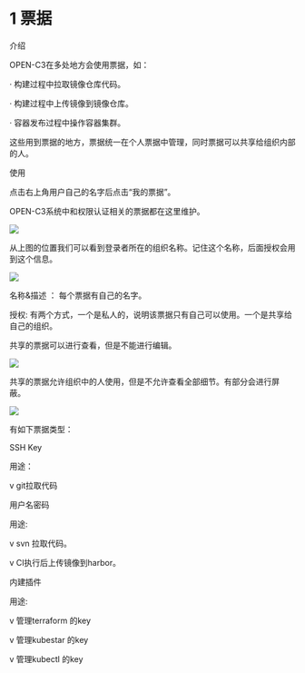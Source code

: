 # 1 票据

介绍

OPEN-C3在多处地方会使用票据，如：

· 构建过程中拉取镜像仓库代码。

· 构建过程中上传镜像到镜像仓库。

· 容器发布过程中操作容器集群。

这些用到票据的地方，票据统一在个人票据中管理，同时票据可以共享给组织内部的人。

使用

点击右上角用户自己的名字后点击“我的票据”。

OPEN-C3系统中和权限认证相关的票据都在这里维护。

![](/attachments/20250707003815_wps145.jpg)

从上图的位置我们可以看到登录者所在的组织名称。记住这个名称，后面授权会用到这个信息。

![](/attachments/20250707003815_wps146.jpg)

名称&描述 ： 每个票据有自己的名字。

授权: 有两个方式，一个是私人的，说明该票据只有自己可以使用。一个是共享给自己的组织。

共享的票据可以进行查看，但是不能进行编辑。

![](/attachments/20250707003815_wps147.jpg)

共享的票据允许组织中的人使用，但是不允许查看全部细节。有部分会进行屏蔽。 

![](/attachments/20250707003815_wps148.jpg)

有如下票据类型：

SSH Key

用途：

v git拉取代码

用户名密码

用途:

v svn 拉取代码。

v CI执行后上传镜像到harbor。

内建插件

用途:

v 管理terraform 的key

v 管理kubestar 的key

v 管理kubectl 的key